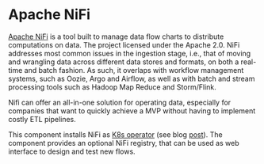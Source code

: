 # Apache NiFi

[Apache NiFi](https://nifi.apache.org/) is a tool built to manage data flow charts to distribute computations on data. The project licensed under the Apache 2.0.
NiFi addresses most common issues in the ingestion stage, i.e., that of moving and wrangling data across different data stores and formats, on both a real-time and batch fashion.
As such, it overlaps with workflow management systems, such as Oozie, Argo and Airflow, as well as with batch and stream processing tools such as Hadoop Map Reduce and Storm/Flink.

Nifi can offer an all-in-one solution for operating data, especially for companies that want to quickly achieve a MVP without having to implement costly ETL pipelines.

This component installs NiFi as [K8s operator](https://github.com/b23llc/nifi-fn-operator) (see blog [post](https://medium.com/@b23llc/announcing-serverless-data-flows-using-b23-kubernetes-operator-for-nifi-fn-c4b24a784cc6)).
The component provides an optional NiFi registry, that can be used as web interface to design and test new flows. 
